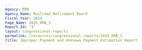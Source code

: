 ```yaml
---
Agency: RRB
Agency_Name: Railroad Retirement Board
Fiscal_Year: 2024
Page_Name: 2024_RRB_3
Report_Id: '3'
layout: congressional-reports
permalink: /resources/congressional-reports/2024_RRB_3
title: Improper Payment and Unknown Payment Estimation Report
---
```

